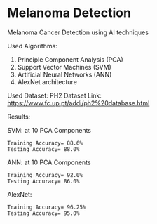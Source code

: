 # Melanoma Detection
Melanoma Cancer Detection using AI techniques

Used Algorithms:
1. Principle Component Analysis (PCA)
2. Support Vector Machines (SVM)
3. Artificial Neural Networks (ANN)
4. AlexNet architecture

Used Dataset:
PH2 Dataset
Link: https://www.fc.up.pt/addi/ph2%20database.html

Results:

  SVM: at 10 PCA Components
  
    Training Accuracy= 88.6%
    Testing Accuracy= 88.0%
  
  ANN: at 10 PCA Components
  
    Training Accuracy= 92.0%
    Testing Accuracy= 86.0%

  AlexNet:
  
    Training Accuracy= 96.25%
    Testing Accuracy= 95.0%
